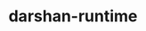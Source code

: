 ---
title: "darshan-runtime"
layout: cache
categories: [package, v0.19]
meta: {"versions": ["3.4.0"], "compilers": ["gcc@=11.1.0", "gcc@=7.5.0", "oneapi@=2022.1.0"], "oss": ["ubuntu18.04", "ubuntu20.04"], "platforms": ["linux"], "targets": ["x86_64"], "stacks": ["data-vis-sdk", "e4s", "e4s-oneapi"], "num_specs": 3, "num_specs_by_stack": {"data-vis-sdk": 1, "e4s": 1, "e4s-oneapi": 1}}
spec_details: [{"hash": "sujzpjonw7h33koeaktpamze35t2fzbx", "compiler": "gcc@=7.5.0", "versions": ["3.4.0"], "os": "ubuntu18.04", "platform": "linux", "target": "x86_64", "variants": ["~apmpi", "~apmpi_sync", "~apxc", "build_system=autotools", "+hdf5", "+mpi", "scheduler=NONE"], "stacks": ["data-vis-sdk"], "size": "-", "tarball": "https://binaries.spack.io/releases/v0.19/build_cache/linux-ubuntu18.04-x86_64/gcc-7.5.0/darshan-runtime-3.4.0/linux-ubuntu18.04-x86_64-gcc-7.5.0-darshan-runtime-3.4.0-sujzpjonw7h33koeaktpamze35t2fzbx.spack"}, {"hash": "6z2jukcba3s4fa3vdxmiga6bn2elgjqt", "compiler": "gcc@=11.1.0", "versions": ["3.4.0"], "os": "ubuntu20.04", "platform": "linux", "target": "x86_64", "variants": ["~apmpi", "~apmpi_sync", "~apxc", "build_system=autotools", "~hdf5", "+mpi", "scheduler=NONE"], "stacks": ["e4s"], "size": "-", "tarball": "https://binaries.spack.io/releases/v0.19/build_cache/linux-ubuntu20.04-x86_64/gcc-11.1.0/darshan-runtime-3.4.0/linux-ubuntu20.04-x86_64-gcc-11.1.0-darshan-runtime-3.4.0-6z2jukcba3s4fa3vdxmiga6bn2elgjqt.spack"}, {"hash": "4tflfsvc3cyx2zntaiulzutk7eziisg5", "compiler": "oneapi@=2022.1.0", "versions": ["3.4.0"], "os": "ubuntu20.04", "platform": "linux", "target": "x86_64", "variants": ["~apmpi", "~apmpi_sync", "~apxc", "build_system=autotools", "~hdf5", "+mpi", "scheduler=NONE"], "stacks": ["e4s-oneapi"], "size": "-", "tarball": "https://binaries.spack.io/releases/v0.19/build_cache/linux-ubuntu20.04-x86_64/oneapi-2022.1.0/darshan-runtime-3.4.0/linux-ubuntu20.04-x86_64-oneapi-2022.1.0-darshan-runtime-3.4.0-4tflfsvc3cyx2zntaiulzutk7eziisg5.spack"}]
---